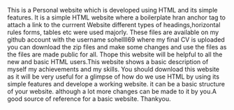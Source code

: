 This is a Personal website which is developed using HTML and its simple features. It is a simple HTML website where a boilerplate hran anchor tag to attach a link to the currrent Website different types of headings,horizontal rules forms, tables etc were used majorly. These files are available on my github account with the username sohellll69 where my final CV is uploaded you can download the zip files and make some changes and use the files as the files are made public for all. Thope this website will be helpful to all the new and basic HTML users.This website shows a basic description of myself my achievements and my skills. You should download this website as it will be very useful for a
glimpse of how do we use HTML by using its simple features and develope a working website. it can be a basic structure of your website.
although a lot more changes can be made to it by you.A good source of reference for a basic website. Thankyou.
